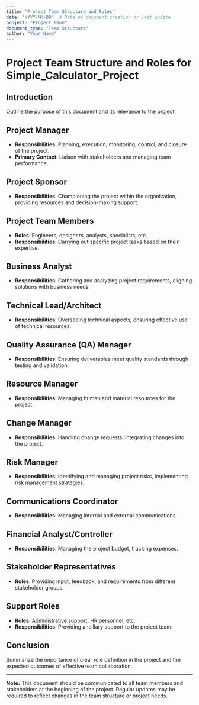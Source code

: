 ```yaml
---
title: "Project Team Structure and Roles"
date: "YYYY-MM-DD"  # Date of document creation or last update
project: "Project Name"
document_type: "Team Structure"
author: "Your Name"
---
```


# Project Team Structure and Roles for Simple_Calculator_Project

## Introduction

Outline the purpose of this document and its relevance to the project.

## Project Manager

- **Responsibilities**: Planning, execution, monitoring, control, and closure of the project.
- **Primary Contact**: Liaison with stakeholders and managing team performance.

## Project Sponsor

- **Responsibilities**: Championing the project within the organization, providing resources and decision-making support.

## Project Team Members

- **Roles**: Engineers, designers, analysts, specialists, etc.
- **Responsibilities**: Carrying out specific project tasks based on their expertise.

## Business Analyst

- **Responsibilities**: Gathering and analyzing project requirements, aligning solutions with business needs.

## Technical Lead/Architect

- **Responsibilities**: Overseeing technical aspects, ensuring effective use of technical resources.

## Quality Assurance (QA) Manager

- **Responsibilities**: Ensuring deliverables meet quality standards through testing and validation.

## Resource Manager

- **Responsibilities**: Managing human and material resources for the project.

## Change Manager

- **Responsibilities**: Handling change requests, integrating changes into the project.

## Risk Manager

- **Responsibilities**: Identifying and managing project risks, implementing risk management strategies.

## Communications Coordinator

- **Responsibilities**: Managing internal and external communications.

## Financial Analyst/Controller

- **Responsibilities**: Managing the project budget, tracking expenses.

## Stakeholder Representatives

- **Roles**: Providing input, feedback, and requirements from different stakeholder groups.

## Support Roles

- **Roles**: Administrative support, HR personnel, etc.
- **Responsibilities**: Providing ancillary support to the project team.

## Conclusion

Summarize the importance of clear role definition in the project and the expected outcomes of effective team collaboration.

---

**Note:** This document should be communicated to all team members and stakeholders at the beginning of the project. Regular updates may be required to reflect changes in the team structure or project needs.
